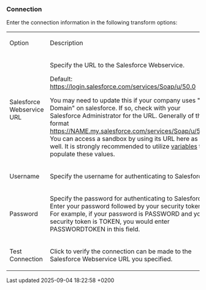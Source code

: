 <div id="header">

</div>

<div id="content">

<div class="sect2">

### Connection

<div class="paragraph">

Enter the connection information in the following transform options:

</div>

<table>
<colgroup>
<col style="width: 50%" />
<col style="width: 50%" />
</colgroup>
<tbody>
<tr class="odd">
<td><p>Option</p></td>
<td><p>Description</p></td>
</tr>
<tr class="even">
<td><p>Salesforce Webservice URL</p></td>
<td><div class="content">
<div class="paragraph">
<p>Specify the URL to the Salesforce Webservice.<br />
</p>
</div>
<div class="paragraph">
<p>Default: <a href="https://login.salesforce.com/services/Soap/u/50.0" class="uri bare">https://login.salesforce.com/services/Soap/u/50.0</a></p>
</div>
<div class="paragraph">
<p>You may need to update this if your company uses &quot;My Domain&quot; on salesforce. If so, check with your Salesforce Administrator for the URL. Generally of the format <a href="https://NAME.my.salesforce.com/services/Soap/u/50.0" class="uri bare">https://NAME.my.salesforce.com/services/Soap/u/50.0</a>. You can access a sandbox by using its URL here as well. It is strongly recommended to utilize <a href="pipeline/transforms/setvariable.2Ld7FLSaU3">variables</a> to populate these values.</p>
</div>
</div></td>
</tr>
<tr class="odd">
<td><p>Username</p></td>
<td><p>Specify the username for authenticating to Salesforce</p></td>
</tr>
<tr class="even">
<td><p>Password</p></td>
<td><p>Specify the password for authenticating to Salesforce. Enter your password followed by your security token. For example, if your password is PASSWORD and your security token is TOKEN, you would enter PASSWORDTOKEN in this field.</p></td>
</tr>
<tr class="odd">
<td><p>Test Connection</p></td>
<td><p>Click to verify the connection can be made to the Salesforce Webservice URL you specified.</p></td>
</tr>
</tbody>
</table>

</div>

</div>

<div id="footer">

<div id="footer-text">

Last updated 2025-09-04 18:22:58 +0200

</div>

</div>
